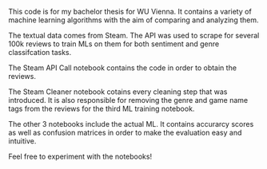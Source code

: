 This code is for my bachelor thesis for WU Vienna. It contains a variety of machine learning algorithms with the aim of comparing and analyzing them.

The textual data comes from Steam. The API was used to scrape for several 100k reviews to train MLs on them for both sentiment and genre classifcation tasks. 

The Steam API Call notebook contains the code in order to obtain the reviews. 

The Steam Cleaner notebook cotains every cleaning step that was introduced. It is also responsible for removing the genre and game name tags from the reviews for the third ML training notebook.

The other 3 notebooks include the actual ML. It contains accurarcy scores as well as confusion matrices in order to make the evaluation easy and intuitive.

Feel free to experiment with the notebooks!
